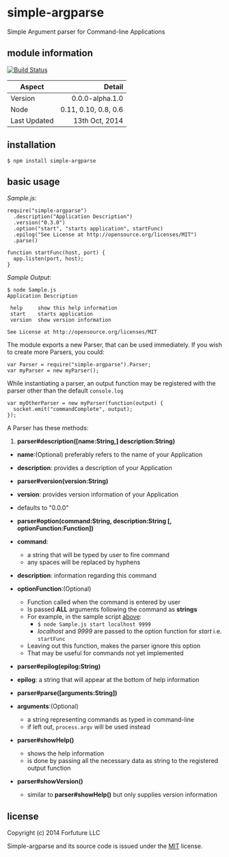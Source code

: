 
# simple-argparse

Simple Argument parser for Command-line Applications


## module information 

[![Build Status](https://travis-ci.org/forfuture-dev/node-simple-argparse.svg)](https://travis-ci.org/forfuture-dev/node-simple-argparse)

|Aspect|Detail|
|------|-----:|
|Version|0.0.0-alpha.1.0|
|Node|0.11, 0.10, 0.8, 0.6|
|Last Updated|13th Oct, 2014|


## installation

    $ npm install simple-argparse


## basic usage

<a name="sample"></a>
_Sample.js_:

    require("simple-argparse")
      .description("Application Description")
      .version("0.3.0")
      .option("start", "starts application", startFunc)
      .epilog("See License at http://opensource.org/licenses/MIT")
      .parse()

    function startFunc(host, port) {
      app.listen(port, host);
    }

_Sample Output_:

    $ node Sample.js
    Application Description

     help     show this help information
     start    starts application
     version  show version information

    See License at http://opensource.org/licenses/MIT

The module exports a new Parser, that can be used immediately. If you
wish to create more Parsers, you could:

    var Parser = require("simple-argparse").Parser;
    var myParser = new myParser();

While instantiating a parser, an output function may be registered with
the parser other than the default `console.log`

    var myOtherParser = new myParser(function(output) {
      socket.emit("commandComplete", output);
    });

A Parser has these methods:

1. __parser#description([name:String,] description:String)__
  
  * __name__:(Optional) preferably refers to the name of your Application
  * __description__: provides a description of your Application

*  __parser#version(version:String)__

  * __version__: provides version information of your Application
  * defaults to "0.0.0"

*  __parser#option(command:String, description:String [, optionFunction:Function])__

  * __command__:
    * a string that will be typed by user to fire command
    * any spaces will be replaced by hyphens
  * __description__: information regarding this command
  * __optionFunction__:(Optional)
    * Function called when the command is entered by user
    * Is passed __ALL__ arguments following the command as __strings__
    * For example, in the sample script [above](#sample):
        * `$ node Sample.js start localhost 9999`
        * _localhost_ and _9999_ are passed to the option function for _start_ i.e. `startFunc`
    * Leaving out this function, makes the parser ignore this option
    * That may be useful for commands not yet implemented

*  __parser#epilog(epilog:String)__
   
  * __epilog__: a string that will appear at the bottom of help information

*  __parser#parse([arguments:String])__

  * __arguments__:(Optional)
    * a string representing commands as typed in command-line
    * if left out, `process.argv` will be used instead

* __parser#showHelp()__
  
  * shows the help information
  * is done by passing all the necessary data as string to the registered output function

* __parser#showVersion()__

  * similar to __parser#showHelp()__ but only supplies version information


## license

Copyright (c) 2014 Forfuture LLC

Simple-argparse and its source code is issued under the [MIT][mit] license.


[mit]://https://opensource.org/licenses/MIT
